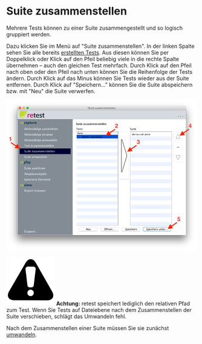 
Suite zusammenstellen
=====================

Mehrere Tests können zu einer Suite zusammengestellt und so logisch gruppiert werden.

Dazu klicken Sie im Menü auf "Suite zusammenstellen".
In der linken Spalte sehen Sie alle bereits [erstellten Tests](test-zusammenstellen.md).
Aus diesen können Sie per Doppelklick oder Klick auf den Pfeil beliebig viele in die rechte Spalte übernehmen – auch den gleichen Test mehrfach.
Durch Klick auf den Pfeil nach oben oder den Pfeil nach unten können Sie die Reihenfolge der Tests ändern.
Durch Klick auf das Minus können Sie Tests wieder aus der Suite entfernen.
Durch Klick auf "Speichern..." können Sie die Suite abspeichern bzw. mit "Neu" die Suite verwerfen.

![GUI Screenshot Suite Zusammenstellen](suite-zusammenstellen-1.png)

![Warning](../../icons/warning.png) **Achtung:** retest speichert lediglich den relativen Pfad zum Test. 
Wenn Sie Tests auf Dateiebene nach dem Zusammenstellen der Suite verschieben, schlägt das Umwandeln fehl.

Nach dem Zusammenstellen einer Suite müssen Sie sie zunächst [umwandeln](suite-umwandeln.md). 

